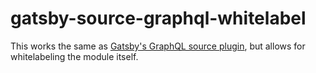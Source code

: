 # gatsby-source-graphql-whitelabel

This works the same as [Gatsby's GraphQL source plugin](https://github.com/gatsbyjs/gatsby/tree/master/packages/gatsby-source-graphql), but allows for whitelabeling the module itself.
